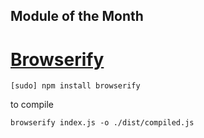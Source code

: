 ## Module of the Month

# [Browserify](https://npmjs.org/package/browserify)

```
[sudo] npm install browserify
```

to compile

```
browserify index.js -o ./dist/compiled.js
```
